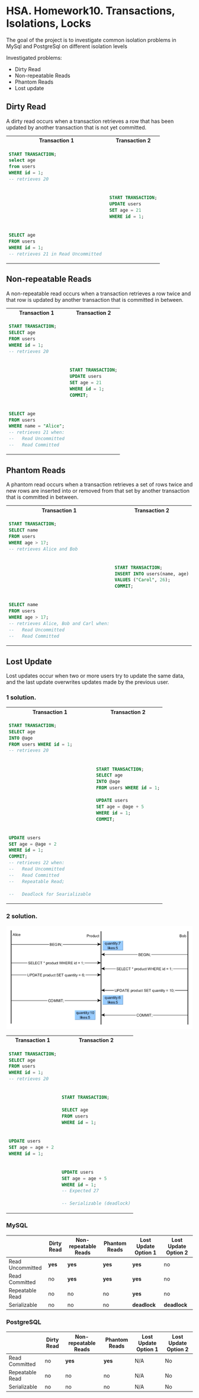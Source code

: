 # HSA. Homework10. Transactions, Isolations, Locks

The goal of the project is to investigate common isolation problems
in MySql and PostgreSql on different isolation levels

Investigated problems:
* Dirty Read
* Non-repeatable Reads
* Phantom Reads
* Lost update


## Dirty Read

A dirty read occurs when a transaction retrieves
a row that has been updated by another transaction that is not yet committed.

<table>
<tr>
<th> Transaction 1 </th>
<th> Transaction 2 </th>
</tr>
<tr>
<td>

```sql
START TRANSACTION;
select age
from users
WHERE id = 1;
-- retrieves 20
```

</td>
<td>
</td>
</tr>
<tr>
<td></td>
<td>

```sql
START TRANSACTION;
UPDATE users
SET age = 21
WHERE id = 1;
```

</td>
</tr>
<tr>
<td>

```sql
SELECT age
FROM users
WHERE id = 1;
-- retrieves 21 in Read Uncommitted 
```

</td>
<td>
</td>
</tr>
</table>

## Non-repeatable Reads

A non-repeatable read occurs when a transaction retrieves a row twice and that
row is updated by another transaction that is committed in between.

<table>
<tr>
<th> Transaction 1 </th>
<th> Transaction 2 </th>
</tr>
<tr>
<td>

```sql
START TRANSACTION;
SELECT age
FROM users
WHERE id = 1;
-- retrieves 20
```

</td>
<td>
</td>
</tr>
<tr>
<td></td>
<td>

```sql
START TRANSACTION;
UPDATE users
SET age = 21
WHERE id = 1;
COMMIT;
```

</td>
</tr>
<tr>
<td>

```sql
SELECT age
FROM users
WHERE name = "Alice";
-- retrieves 21 when:
--   Read Uncommitted
--   Read Committed
```

</td>
<td>
</td>
</tr>
</table>

## Phantom Reads

A phantom read occurs when a transaction retrieves a set of rows twice and new rows are inserted into or removed from
that set by another transaction that is committed in between.

<table>
<tr>
<th> Transaction 1 </th>
<th> Transaction 2 </th>
</tr>
<tr>
<td>

```sql
START TRANSACTION;
SELECT name
FROM users
WHERE age > 17;
-- retrieves Alice and Bob
```

</td>
<td>
</td>
</tr>
<tr>
<td></td>
<td>

```sql
START TRANSACTION;
INSERT INTO users(name, age)
VALUES ("Carol", 26);
COMMIT;
```

</td>
</tr>
<tr>
<td>

```sql
SELECT name
FROM users
WHERE age > 17;
-- retrieves Alice, Bob and Carl when:
--   Read Uncommitted
--   Read Committed
```

</td>
<td>
</td>
</tr>
</table>


## Lost Update

Lost updates occur when two or more users try to update the same data, and the last update overwrites updates made by the previous user.

### 1 solution.

<table>
<tr>
<th> Transaction 1 </th>
<th> Transaction 2 </th>
</tr>
<tr>
<td>

```sql
START TRANSACTION;
SELECT age 
INTO @age 
FROM users WHERE id = 1;
-- retrieves 20
```

</td>
<td>
</td>
</tr>
<tr>
<td></td>
<td>

```sql
START TRANSACTION;
SELECT age 
INTO @age
FROM users WHERE id = 1;

UPDATE users
SET age = @age + 5
WHERE id = 1; 
COMMIT;
```

</td>
</tr>
<tr>
<td>

```sql
UPDATE users 
SET age = @age + 2 
WHERE id = 1;
COMMIT;
-- retrieves 22 when:
--   Read Uncommitted
--   Read Committed
--   Repeatable Read;

--   Deadlock for Searializable
```

</td>
<td>
</td>
</tr>
</table>

### 2 solution.
![alt text](image.png)

<table>
<tr>
<th> Transaction 1 </th>
<th> Transaction 2 </th>
</tr>
<tr>
<td>

```sql
START TRANSACTION;
SELECT age
FROM users
WHERE id = 1;
-- retrieves 20
```

</td>
<td>
</td>
</tr>
<tr>
<td></td>
<td>

```sql
START TRANSACTION;

SELECT age
FROM users 
WHERE id = 1;
```

</td>
</tr>
<tr>
<td>

```sql
UPDATE users
SET age = age + 2
WHERE id = 1;
```

</td>
<td>
</td>
</tr>
<td></td>
<td>

```sql
UPDATE users
SET age = age + 5
WHERE id = 1;
-- Expected 27

-- Serializable (deadlock)
```

</td>
</tr>

</table>

### MySQL

|                  | Dirty Read                                    | Non-repeatable Reads                          | Phantom Reads                     | Lost Update  Option 1                   | Lost Update Option 2                    |
|------------------|-----------------------------------------------|-----------------------------------------------|-----------------------------------------------|-----------------------------------------------|-----------------------------------------------|
| Read Uncommitted | <span>**yes**</span> | <span>**yes**</span> | <span>**yes**</span> | <span>**yes**</span> | <span>no</span> |
| Read Committed   | <span>no</span>      | <span>**yes**</span> | <span>**yes**</span> | <span>**yes**</span> |<span>no</span> |
| Repeatable Read  | <span>no</span>      | <span >no</span>      | <span >no</span>      | <span>**yes**</span> |<span>no</span> |
| Serializable     | <span>no</span>      | <span >no</span>      | <span >no</span>      | <span >**deadlock**</span>      |<span>**deadlock**</span> |

### PostgreSQL

|                 | Dirty Read                               | Non-repeatable Reads                          | Phantom Reads                      | Lost Update  Option 1                    | Lost Update Option 2                    |
|-----------------|------------------------------------------|-----------------------------------------------|-----------------------------------------------|-----------------------------------------------|-----------------------------------------------|
| Read Committed  | <span >no</span> | <span>**yes**</span> | <span>**yes**</span> | <span>N/A</span> | <span>No</span> |
| Repeatable Read | <span >no</span> | <span >no</span>      | <span >no</span>      | <span >N/A</span>      |<span>No</span> |
| Serializable    | <span >no</span> | <span >no</span>      | <span >no</span>      | <span >N/A</span>      |<span>No</span> |
